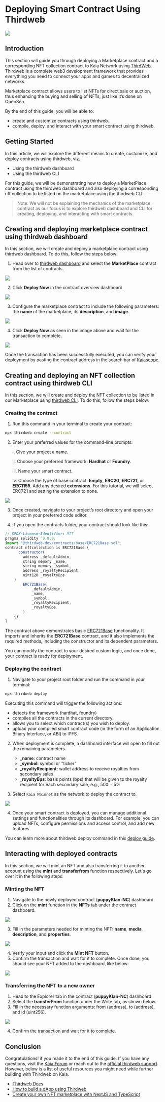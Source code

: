 # Deploying Smart Contract Using Thirdweb

![](/img/banners/kaia-thirdweb.png)

## Introduction <a id="introduction"></a>

This section will guide you through deploying a Marketplace contract and a corresponding NFT collection contract to Kaia Network using [ThirdWeb](https://portal.thirdweb.com/). Thirdweb is a complete web3 development framework that provides everything you need to connect your apps and games to decentralized networks.

Marketplace contract allows users to list NFTs for direct sale or auction, thus enhancing the buying and selling of NFTs, just like it’s done on OpenSea.

By the end of this guide, you will be able to:

- create and customize contracts using thirdweb.
- compile, deploy, and interact with your smart contract using thirdweb.

## Getting Started <a id="getting-started"></a>

In this article, we will explore the different means to create, customize, and deploy contracts using thirdweb, viz.

- Using the thirdweb dashboard
- Using the thirdweb CLI

For this guide, we will be demonstrating how to deploy a MarketPlace contract using the thirdweb dashboard and also deploying a corresponding nft collection to be listed on the marketplace using the thirdweb CLI.

> Note: We will not be explaining the mechanics of the marketplace contract as our focus is to explore thirdweb dashboard and CLI for creating, deploying, and interacting with smart contracts.

## Creating and deploying marketplace contract using thirdweb dashboard <a id="creating-and-deploying-thirdweb-dashboard"></a>

In this section, we will create and deploy a marketplace contract using thirdweb dashboard. To do this, follow the steps below:

1. Head over to [thirdweb dashboard](https://thirdweb.com/dashboard?ref=blog.thirdweb.com) and select the **MarketPlace** contract from the list of contracts.

![](/img/build/get-started/marketplace-explore.png)

2. Click **Deploy Now** in the contract overview dashboard.

![](/img/build/get-started/marketplace-deploy.png)

3. Configure the marketplace contract to include the following parameters: the **name** of the marketplace, its **description**, and **image**.

![](/img/build/get-started/marketplace-contract-details.png)

4. Click **Deploy Now** as seen in the image above and wait for the transaction to complete.

![](/img/build/get-started/marketplace-deployed.png)

Once the transaction has been successfully executed, you can verify your deployment by pasting the contract address in the search bar of [Kaiascope](https://klaytnscope.com/).

## Creating and deploying an NFT collection contract using thirdweb CLI <a id="creating-deploying-using-thirdweb-cli"></a>

In this section, we will create and deploy the NFT collection to be listed in our Marketplace using [thirdweb CLI](https://portal.thirdweb.com/cli?ref=blog.thirdweb.com). To do this, follow the steps below:

### Creating the contract <a id="creating-the-contract"></a>

1. Run this command in your terminal to create your contract:

```bash
npx thirdweb create --contract
```

2. Enter your preferred values for the command-line prompts:

   i. Give your project a name.

   ii. Choose your preferred framework: **Hardhat** or **Foundry**.

   iii. Name your smart contract.

   iv. Choose the type of base contract: **Empty**, **ERC20**, **ERC721**, or **ERC1155**. Add any desired **extensions**. For this tutorial, we will select ERC721 and setting the extension to none.

![](/img/build/get-started/thirdweb-cli-info.png)

3. Once created, navigate to your project’s root directory and open your project in your preferred code editor.

4. If you open the contracts folder, your contract should look like this:

```js
// SPDX-License-Identifier: MIT
pragma solidity ^0.8.0;
import "@thirdweb-dev/contracts/base/ERC721Base.sol";
contract nftcollection is ERC721Base {
      constructor(
        address _defaultAdmin,
        string memory _name,
        string memory _symbol,
        address _royaltyRecipient,
        uint128 _royaltyBps
    )
        ERC721Base(
            _defaultAdmin,
            _name,
            _symbol,
            _royaltyRecipient,
            _royaltyBps
        )
    {}
}
```

The contract above demonstrates basic [ERC721Base](https://github.com/thirdweb-dev/contracts/blob/main/contracts/base/ERC721Base.sol) functionality. It imports and inherits the **ERC721Base** contract, and it also implements the required methods, including the constructor and its dependent parameters.

You can modify the contract to your desired custom logic, and once done, your contract is ready for deployment.

### Deploying the contract <a id="deploying-the-contracts"></a>

1. Navigate to your project root folder and run the command in your terminal:

```bash
npx thirdweb deploy
```

Executing this command will trigger the following actions:

- detects the framework (hardhat, foundry)
- compiles all the contracts in the current directory.
- allows you to select which contract(s) you wish to deploy.
- upload your compiled smart contract code (in the form of an Application Binary Interface, or ABI) to IPFS.

2. When deployment is complete, a dashboard interface will open to fill out the remaining parameters.
   - **_name**: contract name
   - **_symbol**: symbol or "ticker"
   - **_royaltyRecipient**: wallet address to receive royalties from secondary sales
   - **_royaltyBps**: basis points (bps) that will be given to the royalty recipient for each secondary sale, e.g., 500 = 5%

3. Select `Kaia Mainnet` as the network to deploy the contract to.

![](/img/build/get-started/nft-collection-deploy.png)

4. Once your smart contract is deployed, you can manage additional settings and functionalities through its dashboard. For example, you can upload NFTs, configure permissions and access control, and add new features.

You can learn more about thirdweb deploy command in this [deploy guide](https://portal.thirdweb.com/deploy/getting-started).

## Interacting with deployed contracts <a id="interacting-with-deployed-contracts"></a>

In this section, we will mint an NFT and also transferring it to another account using the **mint** and **transferfrom** function respectively. Let's go over it in the following steps:

### Minting the NFT <a id="minting-nft"></a>

1. Navigate to the newly deployed contract (**puppyKlan-NC**) dashboard.
2. Click on the **mint** function in the **NFTs** tab under the contract dashboard.

![](/img/build/get-started/puppy-mint-btn.png)

3. Fill in the parameters needed for minting the NFT: **name**, **media**, **description**, and **properties**.

![](/img/build/get-started/puppy-mint-details.png)

4. Verify your input and click the **Mint NFT** button.
5. Confirm the transaction and wait for it to complete. Once done, you should see your NFT added to the dashboard, like below:

![](/img/build/get-started/puppy-minted.png)

### Transferring the NFT to a new owner <a id="transferring-nft-to-new-owner"></a>

1. Head to the Explorer tab in the contract (**puppyKlan-NC**) dashboard.
2. Select the **transferFrom** function under the Write tab, as shown below.
3. Fill in the necessary function arguments: from (address), to (address), and id (uint256).

![](/img/build/get-started/puppy-transferfrom.png)

4. Confirm the transaction and wait for it to complete.

## Conclusion <a id="conclusion"></a>

Congratulations! if you made it to the end of this guide. If you have any questions, visit the [Kaia Forum](https://forum.klaytn.foundation/) or reach out to the [official thirdweb support](https://support.thirdweb.com/). However, below is a list of useful resources you might need while further building with Thirdweb on Kaia.

- [Thirdweb Docs](https://portal.thirdweb.com/)
- [How to build a dApp using Thirdweb](https://blog.thirdweb.com/guides/how-to-build-a-dapp/)
- [Create your own NFT marketplace with NextJS and TypeScript](https://blog.thirdweb.com/guides/nft-marketplace-with-typescript-next/)
